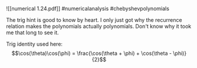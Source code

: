 ![[numerical 1.24.pdf]] #numericalanalysis #chebyshevpolynomials

The trig hint is good to know by heart. I only just got why the recurrence relation makes the polynomials actually polynomials. Don't know why it took me that long to see it.

Trig identity used here: $$\cos(\theta)\cos(\phi) = \frac{\cos(\theta + \phi) + \cos(\theta - \phi)}{2}$$